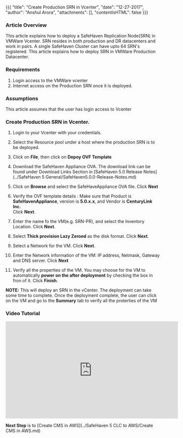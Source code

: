 {{{
  "title": "Create Production SRN in Vcenter",
  "date": "12-27-2017",
  "author": "Anshul Arora",
  "attachments": [],
  "contentIsHTML": false
}}}

### Article Overview
This article explains how to deploy a SafeHaven Replication Node(SRN) in VMWare Vcenter.
SRN resides in both production and DR datacenters and work in pairs. A single SafeHaven Cluster can have upto 64 SRN's registered. This article explains how to deploy SRN in VMWare Production Datacenter.

### Requirements
1. Login access to the VMWare vcenter
2. Internet access on the Production SRN once it is deployed.

### Assumptions
This article assumes that the user has login access to Vcenter

### Create Production SRN in Vcenter.

1. Login to your Vcenter with your credentials.

2. Select the Resource pool under a host where the production SRN is to be deployed.

3. Click on **File**, then click on **Depoy OVF Template**

4. Download the SafeHaven Appliance OVA. The download link can be found under Download Links Section in [SafeHaven 5.0 Release Notes](../SafeHaven 5 General/SafeHaven5.0.0-Release-Notes.md)

5. Click on **Browse** and select the SafeHaveAppliance OVA file. Click **Next**

6. Verify the OVF template details : 
Make sure that Product is **SafeHavenAppliance**, version is **5.0.x.x**, and Vendor is **CenturyLink Inc.**  
Click **Next**.

7. Enter the name fo the VM(e.g. SRN-PR), and select the Inventory Location. Click **Next**.

8. Select **Thick provision Lazy Zeroed** as the disk format. Click **Next**.

9. Select a Network for the VM. Click **Next**.

10. Enter the Network information of the VM: IP address, Netmask, Gateway and DNS server. Click **Next**

11. Verify all the properties of the VM. You may choose for the VM to automatically **power on the after deployment** by checking the box in fron of it. Click **Finish**.

**NOTE:** This will deploy an SRN in the vCenter. The deployment can take some time to complete. Once the deployment complete, the user can click on the VM and go to the **Summary** tab to verify all the proterties of the VM

### Video Tutorial
<p>
<iframe width="560" height="315" src="https://www.youtube.com/embed/-FooxE4w8LI" frameborder="0" allow="autoplay; encrypted-media" allowfullscreen></iframe>
</p>

**Next Step** is to [Create CMS in AWS](../SafeHaven 5 CLC to AWS/Create CMS in AWS.md)
